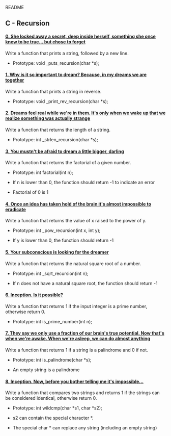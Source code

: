 README


## C - Recursion


#### [0. She locked away a secret, deep inside herself, something she once knew to be true... but chose to forget](0-puts_recursion.c)


Write a function that prints a string, followed by a new line.


- Prototype: void _puts_recursion(char *s);


#### [1. Why is it so important to dream? Because, in my dreams we are together](1-print_rev_recursion.c)


Write a function that prints a string in reverse.


- Prototype: void _print_rev_recursion(char *s);


#### [2. Dreams feel real while we're in them. It's only when we wake up that we realize something was actually strange](2-strlen_recursion.c)


Write a function that returns the length of a string.


- Prototype: int _strlen_recursion(char *s);


#### [3. You mustn't be afraid to dream a little bigger, darling](3-factorial.c)


Write a function that returns the factorial of a given number.


- Prototype: int factorial(int n);

- If n is lower than 0, the function should return -1 to indicate an error

- Factorial of 0 is 1


#### [4. Once an idea has taken hold of the brain it's almost impossible to eradicate](4-pow_recursion.c)


Write a function that returns the value of x raised to the power of y.


- Prototype: int _pow_recursion(int x, int y);

- If y is lower than 0, the function should return -1


#### [5. Your subconscious is looking for the dreamer](5-sqrt_recursion.c)


Write a function that returns the natural square root of a number.


- Prototype: int _sqrt_recursion(int n);

- If n does not have a natural square root, the function should return -1


#### [6. Inception. Is it possible?](6-is_prime_number.c)


Write a function that returns 1 if the input integer is a prime number, otherwise return 0.


- Prototype: int is_prime_number(int n);


#### [7. They say we only use a fraction of our brain's true potential. Now that's when we're awake. When we're asleep, we can do almost anything](100-is_palindrome.c)


Write a function that returns 1 if a string is a palindrome and 0 if not.


- Prototype: int is_palindrome(char *s);

- An empty string is a palindrome


#### [8. Inception. Now, before you bother telling me it's impossible...](101-wildcmp.c)


Write a function that compares two strings and returns 1 if the strings can be considered identical, otherwise return 0.


- Prototype: int wildcmp(char *s1, char *s2);

- s2 can contain the special character *.

- The special char * can replace any string (including an empty string)


